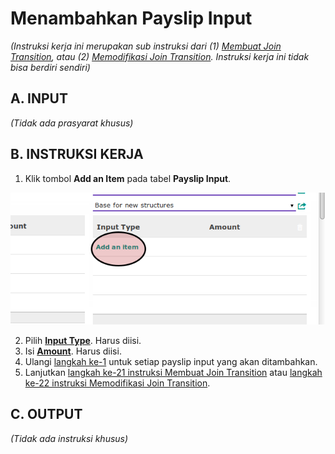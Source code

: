 # Menambahkan Payslip Input

*(Instruksi kerja ini merupakan sub instruksi dari (1) [Membuat Join Transition](./membuat.md), atau (2) [Memodifikasi Join Transition](./modifikasi.md). Instruksi kerja ini tidak bisa berdiri sendiri)*

## A. INPUT

*(Tidak ada prasyarat khusus)*

## B. INSTRUKSI KERJA

1. <a name="l1">Klik</a> tombol **Add an Item** pada tabel **Payslip Input**.

![](../../img/join-transition/tombol-add-payslip-input.png)

2. Pilih **[Input Type](./penjelasan.md#field-transisi-input-type)**. Harus diisi.
3. Isi **[Amount](./penjelasan.md#field-transisi-input-type-amount)**. Harus diisi.
4. Ulangi [langkah ke-1](#l1) untuk setiap payslip input yang akan ditambahkan.
5. Lanjutkan [langkah ke-21 instruksi Membuat Join Transition](./membuat.md#l21) atau [langkah ke-22 instruksi Memodifikasi Join Transition](./modifikasi.md#l22).

## C. OUTPUT

*(Tidak ada instruksi khusus)*
